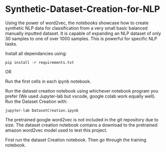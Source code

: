 # Synthetic-Dataset-Creation-for-NLP

Using the power of word2vec, the notebooks showcase how to create synthetic NLP data for classification from a very small basic balanced manually inputted dataset. It is capable of expanding an NLP dataset of only 30 samples to one of over 1000 samples. This is powerful for specific NLP tasks.

Install all dependancies using:
```
pip install -r requirements.txt
```

OR 

Run the first cells in each ipynb notebook.

Run the dataset creation notebook using whichever notebook program you prefer (We used Jupyter-lab but vscode, google colab work equally well).
Run the Dataset Creation with:

```jupyter-lab DatasetCreation.ipynb ```

The pretrained google word2vec is not included in the git repository due to size. The dataset creation notebook contains a download to the pretrained amazon word2vec model used to test this project.  

First run the dataset Creation notebook. Then go through the training notebook.
